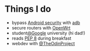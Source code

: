 # Things I do

- bypass [Android security](https://source.android.com/docs/security/features) with [adb](https://developer.android.com/studio/command-line/)
- secure routers with [OpenWrt](https://openwrt.org/about)
- student[@Google](https://twitter.com/Google) university (hi dad!)
- reads [PEP 8](http://www.python.org/dev/peps/pep-0008/) during breakfast
- webdev with [@TheOdinProject](https://twitter.com/theodinproject)
